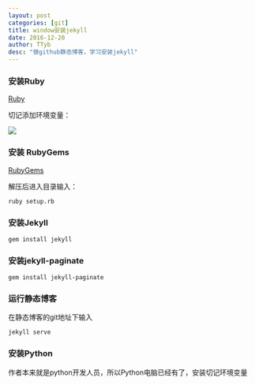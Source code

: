 ```yaml
---
layout: post
categories: [git]
title: window安装jekyll
date: 2016-12-20
author: TTyb
desc: "做github静态博客，学习安装jekyll"
---
```


### 安装Ruby

[Ruby](http://rubyinstaller.org/downloads/)

切记添加环境变量：

![](http://img.blog.csdn.net/20160326174117476)

### 安装 RubyGems

[RubyGems](https://rubygems.org/pages/download)

解压后进入目录输入：

`ruby setup.rb`

### 安装Jekyll

`gem install jekyll`

### 安装jekyll-paginate

`gem install jekyll-paginate`

### 运行静态博客

在静态博客的git地址下输入

`jekyll serve`

### 安装Python

作者本来就是python开发人员，所以Python电脑已经有了，安装切记环境变量


